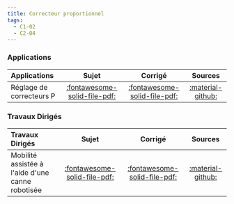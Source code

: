 ```yaml
---
title: Correcteur proportionnel 
tags:
  - C1-02
  - C2-04
---
```


[comment]: <> (Généré automatiquement par ALL_PDF/make_markdown.py, creation_fichiers_activites)


### Applications 
 
| Applications | Sujet | Corrigé | Sources  | 
| :-------------- | :---: | :-----: | :------: | 
| Réglage de correcteurs P | [:fontawesome-solid-file-pdf:](https://xpessoles-cpge.fr/pdf/Cy_03_01_Application_01_P_Sujet.pdf) | [:fontawesome-solid-file-pdf:](https://xpessoles-cpge.fr/pdf/Cy_03_01_Application_01_P_Corrige.pdf) | [:material-github:](https://github.com/xpessoles/PSI_Cy_03_ConceptionCommande/tree/main/Chapitre_01_Correction/Cy_03_01_Application_01_P) | 

### Travaux Dirigés 
 
| Travaux Dirigés | Sujet | Corrigé | Sources  | 
| :-------------- | :---: | :-----: | :------: | 
| Mobilité assistée à l'aide d'une canne robotisée | [:fontawesome-solid-file-pdf:](https://xpessoles-cpge.fr/pdf/Cy_03_01_TD_P_01_CanneRobotisee_Sujet.pdf) | [:fontawesome-solid-file-pdf:](https://xpessoles-cpge.fr/pdf/Cy_03_01_TD_P_01_CanneRobotisee_Corrige.pdf) | [:material-github:](https://github.com/xpessoles/PSI_Cy_03_ConceptionCommande/tree/main/Chapitre_01_Correction/Cy_03_01_TD_P_01_CanneRobotisee) | 



